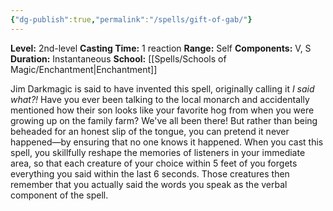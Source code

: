 ```yaml
---
{"dg-publish":true,"permalink":"/spells/gift-of-gab/"}
---
```


**Level:** 2nd-level
**Casting Time:** 1 reaction
**Range:** Self
**Components:** V, S
**Duration:** Instantaneous
**School:** [[Spells/Schools of Magic/Enchantment\|Enchantment]]

Jim Darkmagic is said to have invented this spell, originally calling it _I said what?!_ Have you ever been talking to the local monarch and accidentally mentioned how their son looks like your favorite hog from when you were growing up on the family farm? We've all been there! But rather than being beheaded for an honest slip of the tongue, you can pretend it never happened—by ensuring that no one knows it happened.
When you cast this spell, you skillfully reshape the memories of listeners in your immediate area, so that each creature of your choice within 5 feet of you forgets everything you said within the last 6 seconds. Those creatures then remember that you actually said the words you speak as the verbal component of the spell.